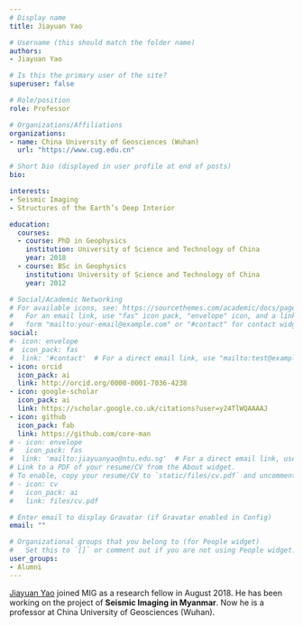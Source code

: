 ```yaml
---
# Display name
title: Jiayuan Yao

# Username (this should match the folder name)
authors:
- Jiayuan Yao

# Is this the primary user of the site?
superuser: false

# Role/position
role: Professor

# Organizations/Affiliations
organizations:
- name: China University of Geosciences (Wuhan)
  url: "https://www.cug.edu.cn"

# Short bio (displayed in user profile at end of posts)
bio:

interests:
- Seismic Imaging
- Structures of the Earth’s Deep Interior

education:
  courses:
  - course: PhD in Geophysics
    institution: University of Science and Technology of China
    year: 2018
  - course: BSc in Geophysics
    institution: University of Science and Technology of China
    year: 2012

# Social/Academic Networking
# For available icons, see: https://sourcethemes.com/academic/docs/page-builder/#icons
#   For an email link, use "fas" icon pack, "envelope" icon, and a link in the
#   form "mailto:your-email@example.com" or "#contact" for contact widget.
social:
#- icon: envelope
#  icon_pack: fas
#  link: '#contact'  # For a direct email link, use "mailto:test@example.org".
- icon: orcid
  icon_pack: ai
  link: http://orcid.org/0000-0001-7036-4238
- icon: google-scholar
  icon_pack: ai
  link: https://scholar.google.co.uk/citations?user=y24TlWQAAAAJ
- icon: github
  icon_pack: fab
  link: https://github.com/core-man
# - icon: envelope
#   icon_pack: fas
#  link: 'mailto:jiayuanyao@ntu.edu.sg'  # For a direct email link, use "mailto:test@example.org".
# Link to a PDF of your resume/CV from the About widget.
# To enable, copy your resume/CV to `static/files/cv.pdf` and uncomment the lines below.
# - icon: cv
#   icon_pack: ai
#   link: files/cv.pdf

# Enter email to display Gravatar (if Gravatar enabled in Config)
email: ""

# Organizational groups that you belong to (for People widget)
#   Set this to `[]` or comment out if you are not using People widget.
user_groups:
- Alumni
---
```


[Jiayuan Yao](http://grzy.cug.edu.cn/yaojiayuan/) joined MIG as a research fellow in August 2018.
He has been working on the project of **Seismic Imaging in Myanmar**. Now he is a professor at China University of Geosciences (Wuhan).
